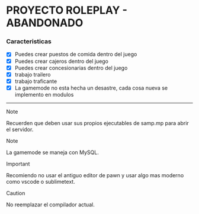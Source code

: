 # PROYECTO ROLEPLAY - ABANDONADO

### Caracteristicas
 - [x] Puedes crear puestos de comida dentro del juego
 - [x] Puedes crear cajeros dentro del juego
 - [x] Puedes crear concesionarias dentro del juego
 - [x] trabajo trailero
 - [x] trabajo traficante
 - [x] La gamemode no esta hecha un desastre, cada cosa nueva se implemento en modulos

______________________________________________________________________________________________________________

> [!NOTE]
> Recuerden que deben usar sus propios ejecutables de samp.mp para abrir el servidor.

> [!NOTE]
> La gamemode se maneja con MySQL.

> [!IMPORTANT]
> Recomiendo no usar el antiguo editor de pawn y usar algo mas moderno como vscode o sublimetext.

> [!CAUTION]
> No reemplazar el compilador actual.
